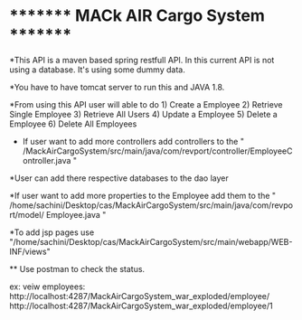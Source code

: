 # ******* MACk AIR Cargo System *******

*This API is a maven based spring restfull API. In this current API is not using a database. It's using some dummy data.

*You have to have tomcat server to run this and JAVA 1.8.

*From using this API user will able to do
    1) Create a Employee 
    2) Retrieve Single Employee
    3) Retrieve All Users
    4) Update a Employee
    5) Delete a Employee
    6) Delete All Employees
    
* If user want to add  more controllers add controllers to the " /MackAirCargoSystem/src/main/java/com/revport/controller/EmployeeController.java "

*User can add there respective databases to the dao layer

*If user want to add more properties to the Employee add them to the " /home/sachini/Desktop/cas/MackAirCargoSystem/src/main/java/com/revport/model/ Employee.java "

*To add jsp pages use "/home/sachini/Desktop/cas/MackAirCargoSystem/src/main/webapp/WEB-INF/views"

** Use postman to check the status.

ex: 
veiw employees: http://localhost:4287/MackAirCargoSystem_war_exploded/employee/
                http://localhost:4287/MackAirCargoSystem_war_exploded/employee/1
                
